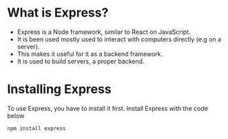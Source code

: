 # What is Express?

- Express is a Node framework, similar to React on JavaScript.
- It is been used mostly used to interact with computers directly (e.g on a server).
- This makes it useful for it as a backend framework.
- It is used to build servers, a proper backend.

# Installing Express

To use Express, you have to install it first. Install Express with the code below
```bash
npm install express
```

